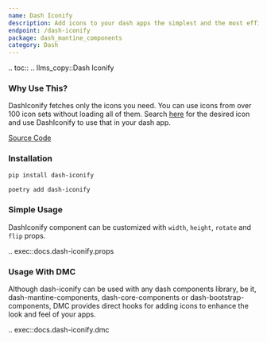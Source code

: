 ```yaml
---
name: Dash Iconify
description: Add icons to your dash apps the simplest and the most efficient way.
endpoint: /dash-iconify
package: dash_mantine_components
category: Dash
---
```


.. toc::
.. llms_copy::Dash Iconify

### Why Use This?

DashIconify fetches only the icons you need. You can use icons from over 100 icon sets without loading all of them.
Search [here](https://icon-sets.iconify.design/) for the desired icon and use DashIconify to use that in your dash app.

[Source Code](https://github.com/snehilvj/dash-iconify)

### Installation

```bash
pip install dash-iconify
```

```bash
poetry add dash-iconify
```

### Simple Usage

DashIconify component can be customized with `width`, `height`, `rotate` and `flip` props.

.. exec::docs.dash-iconify.props

### Usage With DMC

Although dash-iconify can be used with any dash components library, be it, dash-mantine-components, dash-core-components
or dash-bootstrap-components, DMC provides direct hooks for adding icons to enhance the look and feel of your apps.

.. exec::docs.dash-iconify.dmc
